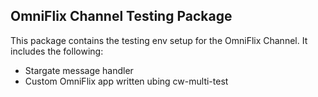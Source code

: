 ## OmniFlix Channel Testing Package
This package contains the testing env setup for the OmniFlix Channel. It includes the following:
- Stargate message handler
- Custom OmniFlix app written ubing cw-multi-test 